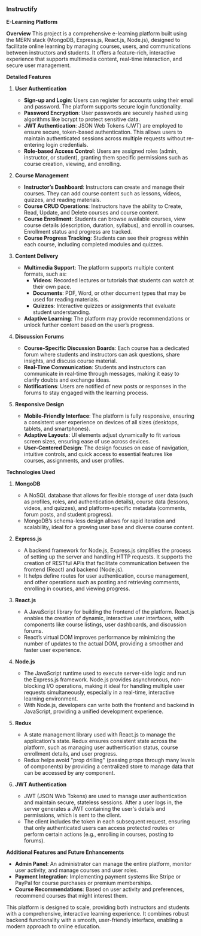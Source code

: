 ### Instructify

**E-Learning Platform**

**Overview** 
This project is a comprehensive e-learning platform built using the MERN stack (MongoDB, Express.js, React.js, Node.js), designed to facilitate online learning by managing courses, users, and communications between instructors and students. It offers a feature-rich, interactive experience that supports multimedia content, real-time interaction, and secure user management.

**Detailed Features**  

1. **User Authentication**  
   - **Sign-up and Login**: Users can register for accounts using their email and password. The platform supports secure login functionality.
   - **Password Encryption**: User passwords are securely hashed using algorithms like bcrypt to protect sensitive data.
   - **JWT Authentication**: JSON Web Tokens (JWT) are employed to ensure secure, token-based authentication. This allows users to maintain authenticated sessions across multiple requests without re-entering login credentials.
   - **Role-based Access Control**: Users are assigned roles (admin, instructor, or student), granting them specific permissions such as course creation, viewing, and enrolling.

2. **Course Management**  
   - **Instructor’s Dashboard**: Instructors can create and manage their courses. They can add course content such as lessons, videos, quizzes, and reading materials.
   - **Course CRUD Operations**: Instructors have the ability to Create, Read, Update, and Delete courses and course content.
   - **Course Enrollment**: Students can browse available courses, view course details (description, duration, syllabus), and enroll in courses. Enrollment status and progress are tracked.
   - **Course Progress Tracking**: Students can see their progress within each course, including completed modules and quizzes.

3. **Content Delivery**  
   - **Multimedia Support**: The platform supports multiple content formats, such as:
     - **Videos**: Recorded lectures or tutorials that students can watch at their own pace.
     - **Documents**: PDF, Word, or other document types that may be used for reading materials.
     - **Quizzes**: Interactive quizzes or assignments that evaluate student understanding.
   - **Adaptive Learning**: The platform may provide recommendations or unlock further content based on the user’s progress.

4. **Discussion Forums**  
   - **Course-Specific Discussion Boards**: Each course has a dedicated forum where students and instructors can ask questions, share insights, and discuss course material.
   - **Real-Time Communication**: Students and instructors can communicate in real-time through messages, making it easy to clarify doubts and exchange ideas.
   - **Notifications**: Users are notified of new posts or responses in the forums to stay engaged with the learning process.

5. **Responsive Design**  
   - **Mobile-Friendly Interface**: The platform is fully responsive, ensuring a consistent user experience on devices of all sizes (desktops, tablets, and smartphones).
   - **Adaptive Layouts**: UI elements adjust dynamically to fit various screen sizes, ensuring ease of use across devices.
   - **User-Centered Design**: The design focuses on ease of navigation, intuitive controls, and quick access to essential features like courses, assignments, and user profiles.

**Technologies Used**  

1. **MongoDB**  
   - A NoSQL database that allows for flexible storage of user data (such as profiles, roles, and authentication details), course data (lessons, videos, and quizzes), and platform-specific metadata (comments, forum posts, and student progress).
   - MongoDB’s schema-less design allows for rapid iteration and scalability, ideal for a growing user base and diverse course content.

2. **Express.js**  
   - A backend framework for Node.js, Express.js simplifies the process of setting up the server and handling HTTP requests. It supports the creation of RESTful APIs that facilitate communication between the frontend (React) and backend (Node.js).
   - It helps define routes for user authentication, course management, and other operations such as posting and retrieving comments, enrolling in courses, and viewing progress.

3. **React.js**  
   - A JavaScript library for building the frontend of the platform. React.js enables the creation of dynamic, interactive user interfaces, with components like course listings, user dashboards, and discussion forums.
   - React’s virtual DOM improves performance by minimizing the number of updates to the actual DOM, providing a smoother and faster user experience.

4. **Node.js**  
   - The JavaScript runtime used to execute server-side logic and run the Express.js framework. Node.js provides asynchronous, non-blocking I/O operations, making it ideal for handling multiple user requests simultaneously, especially in a real-time, interactive learning environment.
   - With Node.js, developers can write both the frontend and backend in JavaScript, providing a unified development experience.

5. **Redux**  
   - A state management library used with React.js to manage the application's state. Redux ensures consistent state across the platform, such as managing user authentication status, course enrollment details, and user progress.
   - Redux helps avoid "prop drilling" (passing props through many levels of components) by providing a centralized store to manage data that can be accessed by any component.

6. **JWT Authentication**  
   - JWT (JSON Web Tokens) are used to manage user authentication and maintain secure, stateless sessions. After a user logs in, the server generates a JWT containing the user's details and permissions, which is sent to the client.
   - The client includes the token in each subsequent request, ensuring that only authenticated users can access protected routes or perform certain actions (e.g., enrolling in courses, posting to forums).

**Additional Features and Future Enhancements**

- **Admin Panel**: An administrator can manage the entire platform, monitor user activity, and manage courses and user roles.
- **Payment Integration**: Implementing payment systems like Stripe or PayPal for course purchases or premium memberships.
- **Course Recommendations**: Based on user activity and preferences, recommend courses that might interest them.

This platform is designed to scale, providing both instructors and students with a comprehensive, interactive learning experience. It combines robust backend functionality with a smooth, user-friendly interface, enabling a modern approach to online education.
